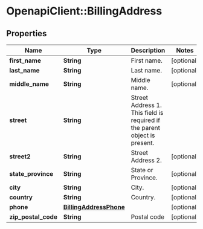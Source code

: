 # OpenapiClient::BillingAddress

## Properties
Name | Type | Description | Notes
------------ | ------------- | ------------- | -------------
**first_name** | **String** | First name. | [optional] 
**last_name** | **String** | Last name. | [optional] 
**middle_name** | **String** | Middle name. | [optional] 
**street** | **String** | Street Address 1. This field is required if the parent object is present. | 
**street2** | **String** | Street Address 2. | [optional] 
**state_province** | **String** | State or Province. | [optional] 
**city** | **String** | City. | [optional] 
**country** | **String** | Country. | [optional] 
**phone** | [**BillingAddressPhone**](BillingAddressPhone.md) |  | [optional] 
**zip_postal_code** | **String** | Postal code | [optional] 


